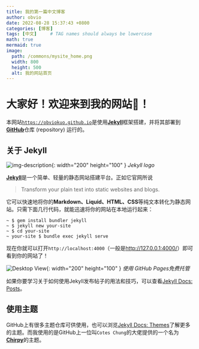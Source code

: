 ```yaml
---
title: 我的第一篇中文博客
author: obvio
date: 2022-08-28 15:37:43 +0800
categories: [博客]
tags: [中文]     # TAG names should always be lowercase
math: true
mermaid: true
image:
  path: /commons/mysite_home.png
  width: 800
  height: 500
  alt: 我的网站首页
---
```



# 大家好！欢迎来到我的网站👏！

本网站[`https://obviokuo.github.io`](https://obviokuo.github.io/)是使用[**Jekyll**](https://jekyllrb.com/)框架搭建，并将其部署到[**GitHub**](https://github.com/)仓库 (repository) 运行的。

## 关于 Jekyll

![img-description](https://jekyllrb.com/img/logo-2x.png){: width="200" height="100" }
_Jekyll logo_

[**Jekyll**](https://jekyllrb.com/)是一个简单、轻量的静态网站搭建平台。正如它官网所说
>Transform your plain text into static websites and blogs.

它可以快速地将你的**Markdown、Liquid、HTML、CSS**等纯文本转化为静态网站。只需下面几行代码，就能迅速将你的网站在本地运行起来：
```terminal
~ $ gem install bundler jekyll
~ $ jekyll new your-site
~ $ cd your-site
~ your-site $ bundle exec jekyll serve
```

现在你就可以打开`http://localhost:4000`（一般是<http://127.0.0.1:4000/>）即可看到你的网站了！

![Desktop View](https://jekyllrb.com/img/octojekyll.png){: width="200" height="100" }
_使用 GitHub Pages免费托管_

如果你要学习关于如何使用Jekyll发布帖子的用法和技巧，可以查看[Jekyll Docs: Posts](https://jekyllrb.com/docs/posts/)。

## 使用主题

GitHub上有很多主题仓库可供使用，也可以浏览[Jekyll Docs: Themes](https://jekyllrb.com/docs/themes/)了解更多的主题。而我使用的是GitHub上一位叫`Cotes Chung`的大佬提供的一个名为[**Chirpy**](https://github.com/cotes2020/jekyll-theme-chirpy)的主题。